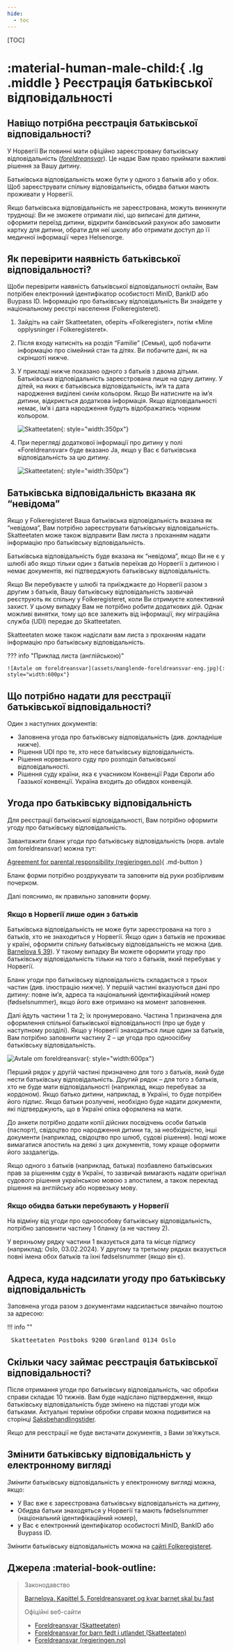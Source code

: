 ```yaml
---
hide:
  - toc
---
```


[TOC]

# :material-human-male-child:{ .lg .middle } Реєстрація батьківської відповідальності

## Навіщо потрібна реєстрація батьківської відповідальності?

У Норвегії Ви повинні мати офіційно зареєстровану батьківську відповідальність ([_foreldreansvar_](https://www.skatteetaten.no/person/folkeregister/fodsel-og-navnevalg/barn-fodt-i-utlandet/foreldreansvar-for-barn-fodt-i-utlandet/)). Це надає Вам право приймати важливі рішення за Вашу дитину.

Батьківська відповідальність може бути у одного з батьків або у обох. Щоб зареєструвати спільну відповідальність, обидва батьки мають проживати у Норвегії.

Якщо батьківська відповідальність не зареєстрована, можуть виникнути труднощі: Ви не зможете отримати лікі, що виписані для дитини, оформити переїзд дитини, відкрити банківський рахунок або замовити картку для дитини, обрати для неї школу або отримати доступ до її медичної інформації через Helsenorge.

## Як перевірити наявність батьківської відповідальності?

Щоби перевірити наявність батьківської відповідальності онлайн, Вам потрібен електронний ідентифікатор особистості MinID, BankID або Buypass ID. Інформацію про батьківську відповідальність Ви знайдете у національному реєстрі населення (Folkeregisteret).

1. Зайдіть на сайт Skatteetaten, оберіть «Folkeregister», потім «Mine opplysninger i Folkeregisteret».

2. Після входу натисніть на розділ “Familie” (Семья), щоб побачити інформацію про сімейний стан та дітях. Ви побачите дані, як на скріншоті нижче.

3. У прикладі нижче показано одного з батьків з двома дітьми. Батьківська відповідальність зареєстрована лише на одну дитину. У дітей, на яких є батьківська відповідальність, ім’я та дата народження виділені синім кольором. Якщо Ви натисните на ім’я дитини, відкриється додаткова інформація. Якщо відповідальності немає, ім’я і дата народження будуть відображатись чорним кольором.


    ![Skatteetaten](assets/skatteetaten-foreldreansvar-1.jpg){: style="width:350px"}

4. При перегляді додаткової інформації про дитину у полі «Foreldreansvar» буде вказано Ja, якщо у Вас є батьківська відповідальність за цю дитину.

    ![Skatteetaten](assets/skatteetaten-foreldreansvar-2.jpg){: style="width:350px"}

## Батьківська відповідальність вказана як “невідома”

Якщо у Folkeregisteret Ваша батьківська відповідальність вказана як “невідома”, Вам потрібно зареєструвати батьківську відповідальність. Skatteetaten може також відправити Вам листа з проханням надати інформацію про батьківську відповідальність.

Батьківська відповідальність буде вказана як “невідома”, якщо Ви не є у шлюбі або якщо тільки один з батьків переїхав до Норвегії з дитиною і немає документів, які підтверджують батьківську відповідальність.

Якщо Ви перебуваєте у шлюбі та приїжджаєте до Норвегії разом з другим з батьків, Вашу батьківську відповідальність зазвичай реєструють як спільну у Folkeregisteret, коли Ви отримуєте колективний захист. У цьому випадку Вам не потрібно робити додаткових дій. Однак можливі винятки, тому що все залежить від інформації, яку міграційна служба  (UDI) передає до Skatteetaten.

Skatteetaten може також надіслати вам листа з проханням надати інформацію про батьківську відповідальність.

??? info "Приклад листа (англійською)"

    ![Avtale om foreldreansvar](assets/manglende-foreldreansvar-eng.jpg){: style="width:600px"}

## Що потрібно надати для реєстрації батьківської відповідальності?

Один з наступних документів:

- Заповнена угода про батьківську відповідальність (див. докладніше нижче).
- Рішення UDI про те, хто несе батьківську відповідальність.
- Рішення норвезького суду про розподіл батьківської відповідальності.
- Рішення суду країни, яка є учасником Конвенції Ради Європи або Гаазької конвенції. Україна входить до обидвох конвенцій.

## Угода про батьківську відповідальність

Для реєстрації батьківської відповідальності, Вам потрібно оформити угоду про батьківську відповідальність.

Завантажити бланк угоди про батьківську відповідальність (норв. avtale om foreldreansvar) можна тут:

[Agreement for parental responsibility (regjeringen.no)](https://www.regjeringen.no/en/find-document/dep/BLD/skjema/skjema-2/agreement-for-parental-responsibility/id437436/){ .md-button }

Бланк форми потрібно роздрукувати та заповнити від руки розбірливим почерком. 

Далі пояснимо, як правильно заповнити форму.

### Якщо в Норвегії лише один з батьків

Батьківська відповідальність не може бути зареєстрована на того з батьків, хто не знаходиться у Норвегії. Якщо один з батьків не проживає у країні, оформити спільну батьківську відповідальність не можна (див. [Barnelova § 39](https://lovdata.no/lov/1981-04-08-7/§39)). У такому випадку Ви можете оформити угоду про батьківську відповідальність тільки на того з батьків, який перебуває у Норвегії.

Бланк угоди про батьківську відповідальність складається з трьох частин (див. ілюстрацію нижче). У першій частині вказуються дані про дитину: повне ім’я, адреса та національний ідентифікаційний номер (fødselsnummer), якщо його вже отримано на момент заповнення.

Далі йдуть частини 1 та 2; їх пронумеровано. Частина 1 призначена для оформлення спільної батьківської відповідальності (про це буде у наступному розділі). Якщо у Норвегії знаходиться лише один за батьків, Вам потрібно заповнити частину 2 – це угода про одноосібну батьківську відповідальність.

![Avtale om foreldreansvar](assets/avtale-om-foreldreansvar-alene.png){: style="width:600px"} 

Перший рядок у другій частині призначено для того з батьків, який буде нести батьківську відповідальність. Другий рядок – для того з батьків, хто не буде мати відповідальності (наприклад, якщо перебуває за кордоном). Якщо батько дитини, наприклад, в Україні, то буде потрібен його підпис. Якщо батьки розлучені, необхідно буде надати документи, які підтверджують, що в Україні опіка оформлена на мати.

До анкети потрібно додати копії дійсних посвідчень особи батьків (паспорт), свідоцтво про народження дитини та, за необхідністю, інші документи (наприклад, свідоцтво про шлюб, судові рішення). Іноді може вимагатися апостиль на деякі з цих документів, тому краще оформити його заздалегідь.

Якщо одного з батьків (наприклад, батька) позбавлено батьківських прав за рішенням суду в Україні, то зазвичай вимагають надати оригінал судового рішення українською мовою з апостилем, а також переклад рішення на англійську або норвезьку мову.

### Якщо обидва батьки перебувають у Норвегії

На відміну від угоди про одноособову батьківську відповідальність, потрібно заповнити частину 1 бланку (а не частину 2).

У верхньому рядку частини 1 вказується дата та місце підпису (наприклад: Oslo, 03.02.2024). У другому та третьому рядках вказується повні імена обох батьків та їхні fødselsnummer (якщо він є).

## Адреса, куда надсилати угоду про батьківську відповідальність

Заповнена угода разом з документами надсилається звичайно поштою за адресою:

!!! info ""
    <pre>
    Skatteetaten
    Postboks 9200 Grønland
    0134 Oslo
    </pre>

## Скільки часу займає реєстрація батьківської відповідальності?

Після отримання угоди про батьківську відповідальність, час обробки справи складає 10 тижнів. Вам буде надіслано підтвердження, якщо батьківську відповідальність буде змінено на підставі угоди між батьками. Актуальні терміни обробки справи можна подивитися на сторінці [Saksbehandlingstider](https://www.skatteetaten.no/kontakt/saksbehandlingstider/).

Якщо для реєстрації не буде вистачати документів, з Вами зв’яжуться.


## Змінити батьківську відповідальність у електронному вигляді

_Змінити_ батьківську відповідальність у електронному вигляді можна, якщо:

- У Вас вже є зареєстрована батьківську відповідальність на дитину,
- Обидва батьки знаходяться у Норвегії та мають fødselsnummer (національний ідентифікаційний номер),
- у Вас є електронний ідентифікатор особистості MinID, BankID або Buypass ID.

Змінити батьківську відповідальність можна на [сайті Folkeregisteret](https://skatt.skatteetaten.no/web/minfolkeregisterside/?opprett=foreldreansvar).

## Джерела :material-book-outline:
>
> Законодавство
>
> [Barnelova. Kapittel 5. Foreldreansvaret og kvar barnet skal bu fast](https://lovdata.no/dokument/NL/lov/1981-04-08-7/KAPITTEL_6#KAPITTEL_6)
> 
> Офіційні веб-сайти
>
> - [Foreldreansvar (Skatteetaten)](https://www.skatteetaten.no/person/folkeregister/fodsel-og-navnevalg/foreldreansvar/)
> - [Foreldreansvar for barn født i utlandet (Skatteetaten)](https://www.skatteetaten.no/person/folkeregister/fodsel-og-navnevalg/barn-fodt-i-utlandet/foreldreansvar-for-barn-fodt-i-utlandet/)
> - [Foreldreansvar (regjeringen.no)](https://www.regjeringen.no/no/tema/familie-og-barn/innsiktsartikler/foreldreskap/foreldreansvar/id749199/)
